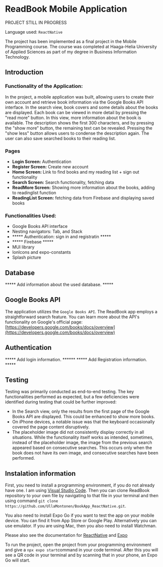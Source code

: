 # ReadBook Mobile Application

PROJECT STILL IN PROGRESS

Language used: `ReactNative`

The project has been implemented as a final project in the Mobile Programming course. The course was completed at Haaga-Helia University of Applied Sciences as part of my degree in Business Information Technology.

## Introduction

### Functionality of the Application:
In the project, a mobile application was built, allowing users to create their own account and retrieve book information via the Google Books API interface. In the search view, book covers and some details about the books are displayed. Each book can be viewed in more detail by pressing the "read more" button. In this view, more information about the book is available. The description shows the first 300 characters, and by pressing the "show more" button, the remaining text can be revealed. Pressing the "show less" button allows users to condense the description again. The user can also save searched books to their reading list.

### Pages
- **Login Screen:** Authentication
- **Register Screen:** Create new account
- **Home Screen:** Link to find books and my reading list + sign out functionality
- **Search Screen:** Search functionality, fetching data
- **ReadMore Screen:** Showing more information about the books, adding to readinglist function
- **ReadingList Screen:** fetching data from Firebase and displaying saved books


### Functionalities Used:
- Google Books API interface
- Nesting navigators: Tab, and Stack
- ***** Authentication: sign in and registratin *****
- ***** Firebase *****
- MUI library
- IonIcons and expo-constants
- Splash picture


## Database
***** Add information about the used database. *****


## Google Books API
The application utilizes the `Google Books API`. The ReadBook app employs a straightforward search feature. You can learn more about the API's functionality on Google's official page: [https://developers.google.com/books/docs/overview](https://developers.google.com/books/docs/overview)

## Authentication

***** Add login information. ******
***** Add Registration information. *****

## Testing
Testing was primarily conducted as end-to-end testing. The key functionalities performed as expected, but a few deficiencies were identified during testing that could be further improved:
* In the Search view, only the results from the first page of the Google Books API are displayed. This could be enhanced to show more books.
* On iPhone devices, a notable issue was that the keyboard occasionally covered the page content disruptively.
* The placeholder image did not consistently display correctly in all situations. While the functionality itself works as intended, sometimes, instead of the placeholder image, the image from the previous search appeared based on consecutive searches. This occurs only when the book does not have its own image, and consecutive searches have been performed.

## Instalation information
First, you need to install a programming environment, if you do not already have one. I am using [Visual Studio Code](https://code.visualstudio.com/). Then you can clone ReadBook repository to your own file by navigating to that file in your terminal and then using command `git clone https://github.com/UllaMontonen/BookApp_ReactNative.git`.

You also need to install Expo Go if you want to test the app on your mobile device. You can find it from App Store or Google Play. Alternatively you can use emulator. If you are using Mac, then you also need to install Watchman. 

Please also see the documentation for [ReactNative](https://reactnative.dev) and [Expo](https://docs.expo.dev/get-started/installation/)

To run the project, open the project from your programming environment and give a `npx expo start`command in your code terminal. After this you will see a QR code in your terminal and by scanning that in your phone, an Expo Go will start.
